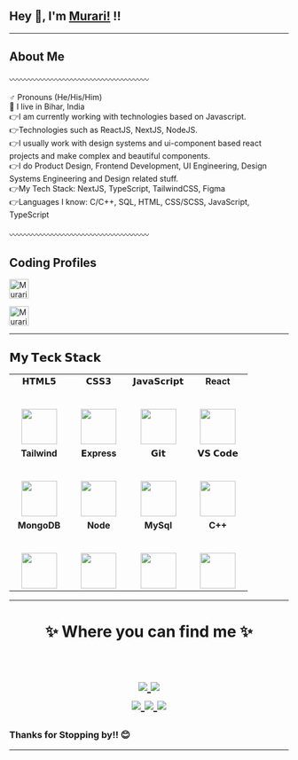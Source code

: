 ## Hey 👋, I'm [Murari!](https://github.com/murari576) !!



<hr/>

## About Me

〰️〰️〰️〰️〰️〰️〰️〰️〰️〰️〰️〰️〰️〰️〰️〰️〰️〰️

♂️ Pronouns (He/His/Him)<br>
📍 I live in Bihar, India<br>
👉I am currently working with technologies based on Javascript.<br> 👉Technologies such as ReactJS, NextJS, NodeJS.<br>
👉I usually work with design systems and ui-component based react projects and make complex and beautiful components.<br>
👉I do Product Design, Frontend Development, UI Engineering, Design Systems Engineering and Design related stuff.<br>
👉My Tech Stack: NextJS, TypeScript, TailwindCSS, Figma<br>
👉Languages I know:  C/C++, SQL, HTML, CSS/SCSS, JavaScript, TypeScript<br><br>
〰️〰️〰️〰️〰️〰️〰️〰️〰️〰️〰️〰️〰️〰️〰️〰️〰️〰️




## Coding Profiles

<a href="https://leetcode.com/murari576/">
  <img  alt="Murari's Leetcode Profile" width="35px" src="https://www.svgrepo.com/show/306328/leetcode.svg" />
</a>

<p>                     </p>
<a href="https://auth.geeksforgeeks.org/user/lovemurari2018/practice">
  <img  alt="Murari's GFG Profile" width="35px" src="https://upload.wikimedia.org/wikipedia/commons/4/43/GeeksforGeeks.svg" />
</a>

<hr/>

## 𝗠𝘆 𝗧𝗲𝗰𝗸 𝗦𝘁𝗮𝗰𝗸

<table>
  <tbody>
    <tr valign="top">
      <td width="25%" align="center">
        <span>𝗛𝗧𝗠𝗟𝟱</span><br><br><br>
        <img height="64px" src="https://cdn.svgporn.com/logos/html-5.svg">
      </td>
      <td width="25%" align="center">
        <span>𝗖𝗦𝗦𝟯</span><br><br><br>
        <img height="64px" src="https://cdn.svgporn.com/logos/css-3.svg">
      </td>
      <td width="25%" align="center">
        <span>𝗝𝗮𝘃𝗮𝗦𝗰𝗿𝗶𝗽𝘁</span><br><br><br>
        <img height="64px" src="https://cdn.svgporn.com/logos/javascript.svg">
      </td>
      <td width="25%" align="center">
        <span><strong>React</strong>
        </span><br><br><br>
        <img height="64px" src="https://cdn4.iconfinder.com/data/icons/logos-3/600/React.js_logo-512.png">
      </td>
    </tr>
    <tr valign="top">
      <td width="25%" align="center">
        <span><strong>Tailwind</strong>
        </span><br><br><br>
        <img height="64px" src="https://stackdiary.com/wp-content/uploads/2022/10/Tailwind-CSS-15-Component-Libraries-UI-Kits.png">
      </td>
      <td width="25%" align="center">
        <span><strong>𝗘xpress</strong>
        </span><br><br><br>
        <img height="64px" src="https://miro.medium.com/v2/resize:fit:805/1*t40l2rOzSEXZbvGWClW-Pw.png">
      </td>
      <td width="25%" align="center">
        <span>𝗚𝗶𝘁</span><br><br><br>
        <img height="64px" src="https://cdn.svgporn.com/logos/git-icon.svg">
      </td>
      <td width="25%" align="center">
        <span>𝗩𝗦 𝗖𝗼𝗱𝗲</span><br><br><br>
        <img height="64px" src="https://cdn.svgporn.com/logos/visual-studio-code.svg">
      </td>
    </tr>
    <tr valign="top">
      <td width="25%" align="center">
        <span><strong>MongoDB</strong></span><br><br><br>
        <img height="64px" src="https://miro.medium.com/v2/resize:fit:512/1*doAg1_fMQKWFoub-6gwUiQ.png">
      </td>
      <td width="25%" align="center">
        <span><strong>Node</strong></span><br><br><br>
        <img height="64px" src="https://keenethics.com/wp-content/uploads/2021/08/Node.js_logo_2015-1-2.png">
      </td>
      <td width="25%" align="center">
        <span><strong>MySql</strong></span><br><br><br>
        <img height="64px" src="https://www.vectorlogo.zone/logos/mysql/mysql-ar21.svg">
      </td>
      <td width="25%" align="center">
        <span><strong>C++</strong></span><br><br><br>
        <img height="64px" src="https://media.sketchfab.com/models/1b277fc32bbc451fa6f40e298996ba91/thumbnails/1c9c06b1fa3c4aaaa94a70bc7bfc3c7e/d369fbc48d5b479bb657791e4026ca34.jpeg">
      </td>
    </tr>
  </tbody>
</table>
<hr>

<h1 align="center">
✨ Where you can find me ✨
  
  <!-- https://img.shields.io/badge/Linkedin-Parth Patel-blue&?style=social&logo=linkedin -->

  <!-- https://img.shields.io/badge/Github-Parth%20Patel-black&?style=social&logo=Github -->

  <!-- https://img.shields.io/badge/Facebook-Parth%20Patel-darkblue&?style=social&logo=Facebook -->

  <!-- https://img.shields.io/badge/Instagram-parth.__.27-red&?style=social&logo=Instagram -->

  <!-- https://img.shields.io/badge/Twitter-Parth%20Patel-blue&?style=social&logo=Twitter -->

<p align="center">
  <br/>
  <a href="https://www.linkedin.com/in/murari-kumar-jha-a815b51a9/">
    <img src="https://img.shields.io/badge/LinkedIn-%230077B5.svg?&style=flat-square&logo=linkedin&logoColor=white">
  </a>
  
  <a href="https://github.com/murari576">
    <img src="https://img.shields.io/badge/Github-%230A0A0A.svg?&style=flat-square&logo=Github&logoColor=white">  
  </a>


  <br/>
  <a href="https://www.facebook.com/murari.576/">
    <img src="https://img.shields.io/badge/Facebook-%231877F2.svg?&style=flat-square&logo=facebook&logoColor=white">  
  </a>
 
  <a href="https://www.instagram.com/murari.576">
    <img src="https://img.shields.io/badge/Instagram-%23E4405F.svg?&style=flat-square&logo=instagram&logoColor=white">
  </a>

  <a href="https://twitter.com/murari576">
    <img src="https://img.shields.io/badge/twitter-%230077D4.svg?&style=flat-square&logo=twitter&logoColor=white">
  </a>
</p>
</h1>

</div>

<h3>Thanks for Stopping by!! 😊</h3>


--- 
